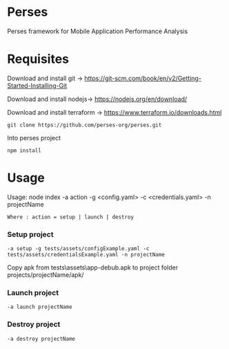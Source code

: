 # Perses
Perses framework for Mobile Application Performance  Analysis

# Requisites

Download and install git -> https://git-scm.com/book/en/v2/Getting-Started-Installing-Git

Download and install nodejs-> https://nodejs.org/en/download/

Download and install terraform -> https://www.terraform.io/downloads.html

    git clone https://github.com/perses-org/perses.git

Into perses project

    npm install


# Usage

Usage: node index -a action -g <config.yaml> -c <credentials.yaml> -n projectName

    Where : action = setup | launch | destroy 

### Setup project

    -a setup -g tests/assets/configExample.yaml -c tests/assets/credentialsExample.yaml -n projectName

Copy apk from tests\assets\app-debub.apk to project folder projects/projectName/apk/

### Launch project
    -a launch projectName

### Destroy project
    -a destroy projectName